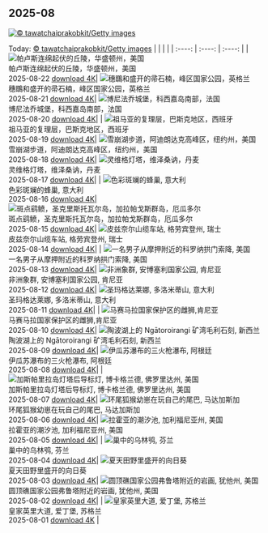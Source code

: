 ## 2025-08
[![© tawatchaiprakobkit/Getty images](https://cn.bing.com/th?id=OHR.ChushuY25_ZH-CN0495086720_1920x1200.jpg&w=1000)](https://cn.bing.com/th?id=OHR.ChushuY25_ZH-CN0495086720_1920x1200.jpg&pid=hp&w=3840&h=2160&rs=1&c=4)

Today: [© tawatchaiprakobkit/Getty images](https://cn.bing.com/th?id=OHR.ChushuY25_ZH-CN0495086720_1920x1200.jpg&pid=hp&w=3840&h=2160&rs=1&c=4)
  |      |      |      |
| :----: | :----: | :----: |
| ![帕卢斯连绵起伏的丘陵，华盛顿州，美国](https://cn.bing.com/th?id=OHR.PalouseWA_ZH-CN2552273820_1920x1200.jpg&pid=hp&w=384&h=216&rs=1&c=4) <br/> 帕卢斯连绵起伏的丘陵，华盛顿州，美国 <br/> 2025-08-22  [download 4K](https://cn.bing.com/th?id=OHR.PalouseWA_ZH-CN2552273820_1920x1200.jpg&pid=hp&w=3840&h=2160&rs=1&c=4)| ![穗䳭和盛开的帚石楠，峰区国家公园，英格兰](https://cn.bing.com/th?id=OHR.WheatearBird_ZH-CN2663965839_1920x1200.jpg&pid=hp&w=384&h=216&rs=1&c=4) <br/> 穗䳭和盛开的帚石楠，峰区国家公园，英格兰 <br/> 2025-08-21  [download 4K](https://cn.bing.com/th?id=OHR.WheatearBird_ZH-CN2663965839_1920x1200.jpg&pid=hp&w=3840&h=2160&rs=1&c=4)| ![博尼法乔城堡，科西嘉岛南部，法国](https://cn.bing.com/th?id=OHR.CitadelBonifacio_ZH-CN2130899430_1920x1200.jpg&pid=hp&w=384&h=216&rs=1&c=4) <br/> 博尼法乔城堡，科西嘉岛南部，法国 <br/> 2025-08-20  [download 4K](https://cn.bing.com/th?id=OHR.CitadelBonifacio_ZH-CN2130899430_1920x1200.jpg&pid=hp&w=3840&h=2160&rs=1&c=4)|
| ![祖马亚的复理层，巴斯克地区，西班牙](https://cn.bing.com/th?id=OHR.GipuzcoaSummer_ZH-CN1926924422_1920x1200.jpg&pid=hp&w=384&h=216&rs=1&c=4) <br/> 祖马亚的复理层，巴斯克地区，西班牙 <br/> 2025-08-19  [download 4K](https://cn.bing.com/th?id=OHR.GipuzcoaSummer_ZH-CN1926924422_1920x1200.jpg&pid=hp&w=3840&h=2160&rs=1&c=4)| ![雪崩湖步道，阿迪朗达克高峰区，纽约州，美国](https://cn.bing.com/th?id=OHR.AvalancheLake_ZH-CN1442576083_1920x1200.jpg&pid=hp&w=384&h=216&rs=1&c=4) <br/> 雪崩湖步道，阿迪朗达克高峰区，纽约州，美国 <br/> 2025-08-18  [download 4K](https://cn.bing.com/th?id=OHR.AvalancheLake_ZH-CN1442576083_1920x1200.jpg&pid=hp&w=3840&h=2160&rs=1&c=4)| ![灵维格灯塔，维泽桑讷，丹麦](https://cn.bing.com/th?id=OHR.LyngvigLighthouse_ZH-CN0836204503_1920x1200.jpg&pid=hp&w=384&h=216&rs=1&c=4) <br/> 灵维格灯塔，维泽桑讷，丹麦 <br/> 2025-08-17  [download 4K](https://cn.bing.com/th?id=OHR.LyngvigLighthouse_ZH-CN0836204503_1920x1200.jpg&pid=hp&w=3840&h=2160&rs=1&c=4)|
| ![色彩斑斓的蜂巢, 意大利](https://cn.bing.com/th?id=OHR.ColorfulBeehives_ZH-CN0180195770_1920x1200.jpg&pid=hp&w=384&h=216&rs=1&c=4) <br/> 色彩斑斓的蜂巢, 意大利 <br/> 2025-08-16  [download 4K](https://cn.bing.com/th?id=OHR.ColorfulBeehives_ZH-CN0180195770_1920x1200.jpg&pid=hp&w=3840&h=2160&rs=1&c=4)| ![斑点鹞鲼，圣克里斯托瓦尔岛‌，‌加拉帕戈斯群岛，厄瓜多尔](https://cn.bing.com/th?id=OHR.SpottedEagleRay_ZH-CN9894613260_1920x1200.jpg&pid=hp&w=384&h=216&rs=1&c=4) <br/> 斑点鹞鲼，圣克里斯托瓦尔岛‌，‌加拉帕戈斯群岛，厄瓜多尔 <br/> 2025-08-15  [download 4K](https://cn.bing.com/th?id=OHR.SpottedEagleRay_ZH-CN9894613260_1920x1200.jpg&pid=hp&w=3840&h=2160&rs=1&c=4)| ![皮兹奈尔山缆车站, 格劳宾登州, 瑞士](https://cn.bing.com/th?id=OHR.PizNairPeak_ZH-CN8209144138_1920x1200.jpg&pid=hp&w=384&h=216&rs=1&c=4) <br/> 皮兹奈尔山缆车站, 格劳宾登州, 瑞士 <br/> 2025-08-14  [download 4K](https://cn.bing.com/th?id=OHR.PizNairPeak_ZH-CN8209144138_1920x1200.jpg&pid=hp&w=3840&h=2160&rs=1&c=4)|
| ![一名男子从摩押附近的科罗纳拱门索降, 美国](https://cn.bing.com/th?id=OHR.CoronaArch_ZH-CN5406267193_1920x1200.jpg&pid=hp&w=384&h=216&rs=1&c=4) <br/> 一名男子从摩押附近的科罗纳拱门索降, 美国 <br/> 2025-08-13  [download 4K](https://cn.bing.com/th?id=OHR.CoronaArch_ZH-CN5406267193_1920x1200.jpg&pid=hp&w=3840&h=2160&rs=1&c=4)| ![非洲象群, 安博塞利国家公园, 肯尼亚](https://cn.bing.com/th?id=OHR.KenyaElephants_ZH-CN7587207512_1920x1200.jpg&pid=hp&w=384&h=216&rs=1&c=4) <br/> 非洲象群, 安博塞利国家公园, 肯尼亚 <br/> 2025-08-12  [download 4K](https://cn.bing.com/th?id=OHR.KenyaElephants_ZH-CN7587207512_1920x1200.jpg&pid=hp&w=3840&h=2160&rs=1&c=4)| ![圣玛格达莱娜, 多洛米蒂山, 意大利](https://cn.bing.com/th?id=OHR.SantaMaddalena_ZH-CN7421083295_1920x1200.jpg&pid=hp&w=384&h=216&rs=1&c=4) <br/> 圣玛格达莱娜, 多洛米蒂山, 意大利 <br/> 2025-08-11  [download 4K](https://cn.bing.com/th?id=OHR.SantaMaddalena_ZH-CN7421083295_1920x1200.jpg&pid=hp&w=3840&h=2160&rs=1&c=4)|
| ![马赛马拉国家保护区的雌狮,肯尼亚](https://cn.bing.com/th?id=OHR.LionessKenya_ZH-CN6791029673_1920x1200.jpg&pid=hp&w=384&h=216&rs=1&c=4) <br/> 马赛马拉国家保护区的雌狮,肯尼亚 <br/> 2025-08-10  [download 4K](https://cn.bing.com/th?id=OHR.LionessKenya_ZH-CN6791029673_1920x1200.jpg&pid=hp&w=3840&h=2160&rs=1&c=4)| ![陶波湖上的 Ngātoroirangi 矿湾毛利石刻, 新西兰](https://cn.bing.com/th?id=OHR.MaoriRock_ZH-CN5614685493_1920x1200.jpg&pid=hp&w=384&h=216&rs=1&c=4) <br/> 陶波湖上的 Ngātoroirangi 矿湾毛利石刻, 新西兰 <br/> 2025-08-09  [download 4K](https://cn.bing.com/th?id=OHR.MaoriRock_ZH-CN5614685493_1920x1200.jpg&pid=hp&w=3840&h=2160&rs=1&c=4)| ![伊瓜苏瀑布的三火枪瀑布, 阿根廷](https://cn.bing.com/th?id=OHR.IguazuArgentina_ZH-CN4457051931_1920x1200.jpg&pid=hp&w=384&h=216&rs=1&c=4) <br/> 伊瓜苏瀑布的三火枪瀑布, 阿根廷 <br/> 2025-08-08  [download 4K](https://cn.bing.com/th?id=OHR.IguazuArgentina_ZH-CN4457051931_1920x1200.jpg&pid=hp&w=3840&h=2160&rs=1&c=4)|
| ![加斯帕里拉岛灯塔后导标灯, 博卡格兰德, 佛罗里达州, 美国](https://cn.bing.com/th?id=OHR.GasparillaLight_ZH-CN6855683859_1920x1200.jpg&pid=hp&w=384&h=216&rs=1&c=4) <br/> 加斯帕里拉岛灯塔后导标灯, 博卡格兰德, 佛罗里达州, 美国 <br/> 2025-08-07  [download 4K](https://cn.bing.com/th?id=OHR.GasparillaLight_ZH-CN6855683859_1920x1200.jpg&pid=hp&w=3840&h=2160&rs=1&c=4)| ![环尾狐猴幼崽在玩自己的尾巴‌, 马达加斯加](https://cn.bing.com/th?id=OHR.BabyLemur_ZH-CN6617977758_1920x1200.jpg&pid=hp&w=384&h=216&rs=1&c=4) <br/> 环尾狐猴幼崽在玩自己的尾巴‌, 马达加斯加 <br/> 2025-08-06  [download 4K](https://cn.bing.com/th?id=OHR.BabyLemur_ZH-CN6617977758_1920x1200.jpg&pid=hp&w=3840&h=2160&rs=1&c=4)| ![拉霍亚的潮汐池‌, 加利福尼亚州, 美国](https://cn.bing.com/th?id=OHR.CaliforniaTidepool_ZH-CN6273815361_1920x1200.jpg&pid=hp&w=384&h=216&rs=1&c=4) <br/> 拉霍亚的潮汐池‌, 加利福尼亚州, 美国 <br/> 2025-08-05  [download 4K](https://cn.bing.com/th?id=OHR.CaliforniaTidepool_ZH-CN6273815361_1920x1200.jpg&pid=hp&w=3840&h=2160&rs=1&c=4)|
| ![巢中的乌林鸮, 芬兰](https://cn.bing.com/th?id=OHR.LaplandOwl_ZH-CN6070251232_1920x1200.jpg&pid=hp&w=384&h=216&rs=1&c=4) <br/> 巢中的乌林鸮, 芬兰 <br/> 2025-08-04  [download 4K](https://cn.bing.com/th?id=OHR.LaplandOwl_ZH-CN6070251232_1920x1200.jpg&pid=hp&w=3840&h=2160&rs=1&c=4)| ![夏天田野里盛开的向日葵](https://cn.bing.com/th?id=OHR.HappySunflower_ZH-CN5840993161_1920x1200.jpg&pid=hp&w=384&h=216&rs=1&c=4) <br/> 夏天田野里盛开的向日葵 <br/> 2025-08-03  [download 4K](https://cn.bing.com/th?id=OHR.HappySunflower_ZH-CN5840993161_1920x1200.jpg&pid=hp&w=3840&h=2160&rs=1&c=4)| ![圆顶礁国家公园弗鲁塔附近的岩画, 犹他州, 美国](https://cn.bing.com/th?id=OHR.FruitaPetroglyphs_ZH-CN5423905955_1920x1200.jpg&pid=hp&w=384&h=216&rs=1&c=4) <br/> 圆顶礁国家公园弗鲁塔附近的岩画, 犹他州, 美国 <br/> 2025-08-02  [download 4K](https://cn.bing.com/th?id=OHR.FruitaPetroglyphs_ZH-CN5423905955_1920x1200.jpg&pid=hp&w=3840&h=2160&rs=1&c=4)|
| ![皇家英里大道, 爱丁堡, 苏格兰](https://cn.bing.com/th?id=OHR.EdinburghFringe_ZH-CN5243292664_1920x1200.jpg&pid=hp&w=384&h=216&rs=1&c=4) <br/> 皇家英里大道, 爱丁堡, 苏格兰 <br/> 2025-08-01  [download 4K](https://cn.bing.com/th?id=OHR.EdinburghFringe_ZH-CN5243292664_1920x1200.jpg&pid=hp&w=3840&h=2160&rs=1&c=4) |